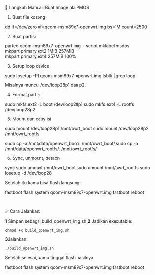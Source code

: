 🔧 Langkah Manual: Buat Image ala PMOS
1. Buat file kosong

dd if=/dev/zero of=qcom-msm89x7-openwrt.img bs=1M count=2500

2. Buat partisi

parted qcom-msm89x7-openwrt.img --script mklabel msdos \
  mkpart primary ext2 1MiB 257MiB \
  mkpart primary ext4 257MiB 100%

3. Setup loop device

sudo losetup -Pf qcom-msm89x7-openwrt.img
lsblk | grep loop

Misalnya muncul /dev/loop28p1 dan p2.

4. Format partisi

sudo mkfs.ext2 -L boot /dev/loop28p1
sudo mkfs.ext4 -L rootfs /dev/loop28p2

5. Mount dan copy isi

sudo mount /dev/loop28p1 /mnt/owrt_boot
sudo mount /dev/loop28p2 /mnt/owrt_rootfs

sudo cp -a /mnt/data/openwrt_boot/. /mnt/owrt_boot/
sudo cp -a /mnt/data/openwrt_rootfs/. /mnt/owrt_rootfs/

6. Sync, unmount, detach

sync
sudo umount /mnt/owrt_boot
sudo umount /mnt/owrt_rootfs
sudo losetup -d /dev/loop28

Setelah itu kamu bisa flash langsung:

fastboot flash system qcom-msm89x7-openwrt.img
fastboot reboot​

​


✅ Cara Jalankan:

**1** Simpan sebagai build_openwrt_img.sh
**2** Jadikan executable:

    chmod +x build_openwrt_img.sh
    
**3**Jalankan:

    ./build_openwrt_img.sh
    
Setelah selesai, kamu tinggal flash hasilnya:

fastboot flash system qcom-msm89x7-openwrt.img
fastboot reboot
